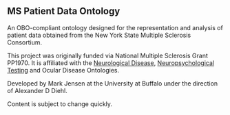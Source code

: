 ## MS Patient Data Ontology
An OBO-compliant ontology designed for the representation and analysis of patient data obtained from the New York State Multiple Sclerosis Consortium.

This project was originally funded via National Multiple Sclerosis Grant PP1970. It is affiliated with the [Neurological Disease](https://github.com/addiehl/neurological-disease-ontology), [Neuropsychological Testing](https://github.com/addiehl/neuropsychological-testing-ontology) and Ocular Disease Ontologies.

Developed by Mark Jensen at the University at Buffalo under the direction of Alexander D Diehl.

Content is subject to change quickly.
